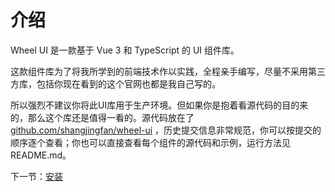 
# 介绍

Wheel UI 是一款基于 Vue 3 和 TypeScript 的 UI 组件库。

这款组件库为了将我所学到的前端技术作以实践，全程亲手编写，尽量不采用第三方库，包括你现在看到的这个官网也都是我自己写的。


所以强烈不建议你将此UI库用于生产环境。但如果你是抱着看源代码的目的来的，那么这个库还是值得一看的。源代码放在了[github.com/shangjingfan/wheel-ui](https://github.com/shangjingfan/wheel-ui) ，历史提交信息非常规范，你可以按提交的顺序逐个查看；你也可以直接查看每个组件的源代码和示例，运行方法见 README.md。

下一节：[安装](#/doc/install)

